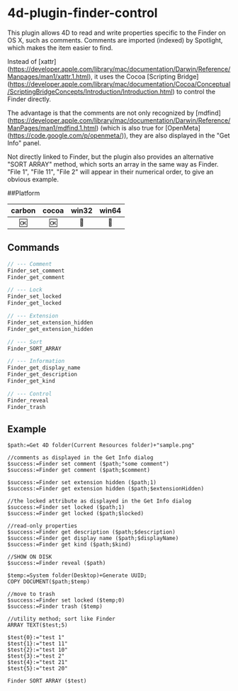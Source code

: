 4d-plugin-finder-control
========================

This plugin allows 4D to read and write properties specific to the Finder on OS X, such as comments.
Comments are imported (indexed) by Spotlight, which makes the item easier to find.

Instead of [xattr] (https://developer.apple.com/library/mac/documentation/Darwin/Reference/Manpages/man1/xattr.1.html), it uses the Cocoa [Scripting Bridge] (https://developer.apple.com/library/mac/documentation/Cocoa/Conceptual/ScriptingBridgeConcepts/Introduction/Introduction.html) to control the Finder directly.

The advantage is that the comments are not only recognized by [mdfind] (https://developer.apple.com/library/mac/documentation/Darwin/Reference/ManPages/man1/mdfind.1.html) (which is also true for [OpenMeta] (https://code.google.com/p/openmeta/)), they are also displayed in the "Get Info" panel.

Not directly linked to Finder, but the plugin also provides an alternative "SORT ARRAY" method, which sorts an array in the same way as Finder. "File 1", "File 11", "File 2" will appear in their numerical order, to give an obvious example.

##Platform

| carbon | cocoa | win32 | win64 |
|:------:|:-----:|:---------:|:---------:|
|🆗|🆗|🚫|🚫|

Commands
---

```c
// --- Comment
Finder_set_comment
Finder_get_comment

// --- Lock
Finder_set_locked
Finder_get_locked

// --- Extension
Finder_set_extension_hidden
Finder_get_extension_hidden

// --- Sort
Finder_SORT_ARRAY

// --- Information
Finder_get_display_name
Finder_get_description
Finder_get_kind

// --- Control
Finder_reveal
Finder_trash
```

Example
-------

```
$path:=Get 4D folder(Current Resources folder)+"sample.png"

//comments as displayed in the Get Info dialog 
$success:=Finder set comment ($path;"some comment")
$success:=Finder get comment ($path;$comment)

$success:=Finder set extension hidden ($path;1)
$success:=Finder get extension hidden ($path;$extensionHidden)

//the locked attribute as displayed in the Get Info dialog 
$success:=Finder set locked ($path;1)
$success:=Finder get locked ($path;$locked)

//read-only properties
$success:=Finder get description ($path;$description)
$success:=Finder get display name ($path;$displayName)
$success:=Finder get kind ($path;$kind)

//SHOW ON DISK
$success:=Finder reveal ($path)

$temp:=System folder(Desktop)+Generate UUID;
COPY DOCUMENT($path;$temp)

//move to trash
$success:=Finder set locked ($temp;0)
$success:=Finder trash ($temp)

//utility method; sort like Finder
ARRAY TEXT($test;5)

$test{0}:="test 1"
$test{1}:="test 11"
$test{2}:="test 10"
$test{3}:="test 2"
$test{4}:="test 21"
$test{5}:="test 20"

Finder SORT ARRAY ($test)
```
